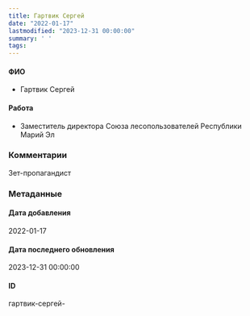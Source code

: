 ```yaml
---
title: Гартвик Сергей
date: "2022-01-17"
lastmodified: "2023-12-31 00:00:00"
summary: ' '
tags: 
---
```

<!--# pp1-->
<!--## Фигурант-->
<!--### Личные данные-->
#### ФИО
- Гартвик Сергей
#### Работа
- Заместитель директора Союза лесопользователей Республики Марий Эл
### Комментарии
Зет-пропагандист
### Метаданные
#### Дата добавления
2022-01-17
#### Дата последнего обновления
2023-12-31 00:00:00
#### ID
гартвик-сергей-
<!--## END;-->
